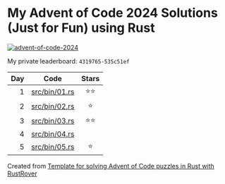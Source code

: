 # My Advent of Code 2024 Solutions (Just for Fun) using Rust

[![advent-of-code-2024](https://img.shields.io/badge/Advent_of_Code-2024-blue?style=flat)]((https://adventofcode.com))

My private leaderboard: `4319765-535c51ef`

| Day | Code                                    |                  Stars                   |
| ---:|-----------------------------------------|:----------------------------------------:|
| 1   | [src/bin/01.rs](src/bin/01.rs) |                   ⭐️⭐️                   |
| 2   | [src/bin/02.rs](src/bin/02.rs) |                    ⭐️                    |
| 3   | [src/bin/03.rs](src/bin/03.rs) |                   ⭐️⭐️                   |
| 4   | [src/bin/04.rs](src/bin/04.rs) |                                          |
| 5   | [src/bin/05.rs](src/bin/05.rs) |                    ⭐️                    |

Created from [Template for solving Advent of Code puzzles in Rust with RustRover](https://github.com/bravit/advent-of-code-rust-template)
